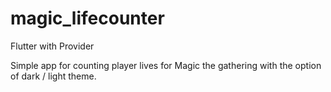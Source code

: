 # magic_lifecounter

Flutter with Provider

Simple app for counting player lives for Magic the gathering with the option of dark / light theme.
